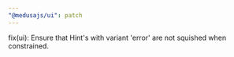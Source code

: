 ```yaml
---
"@medusajs/ui": patch
---
```


fix(ui): Ensure that Hint's with variant 'error' are not squished when constrained.
